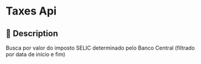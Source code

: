 # Taxes Api

## 📖 Description
Busca por valor do imposto SELIC determinado pelo Banco Central (filtrado por data de início e fim)